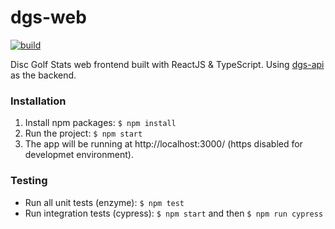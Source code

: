 # dgs-web

[![build](https://github.com/cypress-io/github-action/workflows/example-config/badge.svg?branch=master)](.github/workflows/main.yml)


Disc Golf Stats web frontend built with ReactJS & TypeScript. Using [dgs-api](https://github.com/kajte/dgs-api) as the backend.

### Installation

1. Install npm packages: `$ npm install`
2. Run the project: `$ npm start`
3. The app will be running at http://localhost:3000/ (https disabled for developmet environment).

### Testing

- Run all unit tests (enzyme): `$ npm test`
- Run integration tests (cypress): `$ npm start` and then `$ npm run cypress`
